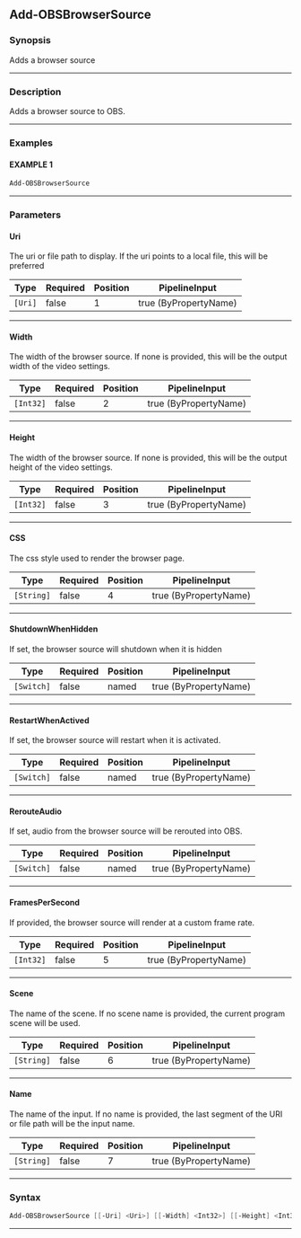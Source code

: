 Add-OBSBrowserSource
--------------------
### Synopsis
Adds a browser source

---
### Description

Adds a browser source to OBS.

---
### Examples
#### EXAMPLE 1
```PowerShell
Add-OBSBrowserSource
```

---
### Parameters
#### **Uri**

The uri or file path to display.
If the uri points to a local file, this will be preferred






|Type   |Required|Position|PipelineInput        |
|-------|--------|--------|---------------------|
|`[Uri]`|false   |1       |true (ByPropertyName)|



---
#### **Width**

The width of the browser source.
If none is provided, this will be the output width of the video settings.






|Type     |Required|Position|PipelineInput        |
|---------|--------|--------|---------------------|
|`[Int32]`|false   |2       |true (ByPropertyName)|



---
#### **Height**

The width of the browser source.
If none is provided, this will be the output height of the video settings.






|Type     |Required|Position|PipelineInput        |
|---------|--------|--------|---------------------|
|`[Int32]`|false   |3       |true (ByPropertyName)|



---
#### **CSS**

The css style used to render the browser page.






|Type      |Required|Position|PipelineInput        |
|----------|--------|--------|---------------------|
|`[String]`|false   |4       |true (ByPropertyName)|



---
#### **ShutdownWhenHidden**

If set, the browser source will shutdown when it is hidden






|Type      |Required|Position|PipelineInput        |
|----------|--------|--------|---------------------|
|`[Switch]`|false   |named   |true (ByPropertyName)|



---
#### **RestartWhenActived**

If set, the browser source will restart when it is activated.






|Type      |Required|Position|PipelineInput        |
|----------|--------|--------|---------------------|
|`[Switch]`|false   |named   |true (ByPropertyName)|



---
#### **RerouteAudio**

If set, audio from the browser source will be rerouted into OBS.






|Type      |Required|Position|PipelineInput        |
|----------|--------|--------|---------------------|
|`[Switch]`|false   |named   |true (ByPropertyName)|



---
#### **FramesPerSecond**

If provided, the browser source will render at a custom frame rate.






|Type     |Required|Position|PipelineInput        |
|---------|--------|--------|---------------------|
|`[Int32]`|false   |5       |true (ByPropertyName)|



---
#### **Scene**

The name of the scene.
If no scene name is provided, the current program scene will be used.






|Type      |Required|Position|PipelineInput        |
|----------|--------|--------|---------------------|
|`[String]`|false   |6       |true (ByPropertyName)|



---
#### **Name**

The name of the input.
If no name is provided, the last segment of the URI or file path will be the input name.






|Type      |Required|Position|PipelineInput        |
|----------|--------|--------|---------------------|
|`[String]`|false   |7       |true (ByPropertyName)|



---
### Syntax
```PowerShell
Add-OBSBrowserSource [[-Uri] <Uri>] [[-Width] <Int32>] [[-Height] <Int32>] [[-CSS] <String>] [-ShutdownWhenHidden] [-RestartWhenActived] [-RerouteAudio] [[-FramesPerSecond] <Int32>] [[-Scene] <String>] [[-Name] <String>] [<CommonParameters>]
```
---
